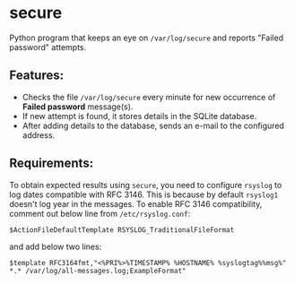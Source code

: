 secure
======

Python program that keeps an eye on `/var/log/secure` and reports "Failed password" attempts.

Features:
--------
* Checks the file `/var/log/secure` every minute for new occurrence of **Failed password** message(s).
* If new attempt is found, it stores details in the SQLite database.
* After adding details to the database, sends an e-mail to the configured address.

Requirements:
------------
To obtain expected results using `secure`, you need to configure `rsyslog` to log dates compatible with RFC 3146. This is because by default `rsyslog1` doesn't log year in the messages. To enable RFC 3146 compatibility, comment out below line from `/etc/rsyslog.conf`:
~~~
$ActionFileDefaultTemplate RSYSLOG_TraditionalFileFormat
~~~
and add below two lines:
~~~
$template RFC3164fmt,"<%PRI%>%TIMESTAMP% %HOSTNAME% %syslogtag%%msg%"
*.* /var/log/all-messages.log;ExampleFormat"
~~~
